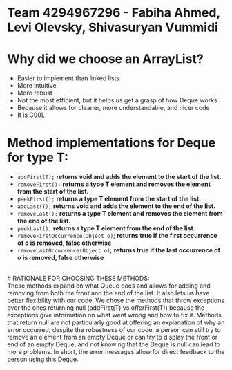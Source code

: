 # Team 4294967296 - Fabiha Ahmed, Levi Olevsky, Shivasuryan Vummidi

# Why did we choose an ArrayList?
- Easier to implement than linked lists
- More intuitive
- More robust
- Not the most efficient, but it helps us get a grasp of how Deque works
- Because it allows for cleaner, more understandable, and nicer code
- It is C00L

# Method implementations for Deque for type T:
- `addFirst(T);` **returns void and adds the element to the start of the list.**
- `removeFirst();` **returns a type T element and removes the element from the start of the list.**
- `peekFirst();` **returns a type T element from the start of the list.**
- `addLast(T);` **returns void and adds the element to the end of the list.**
- `removeLast();` **returns a type T element and removes the element from the end of the list.**
- `peekLast();` **returns a type T element from the end of the list.**
- `removeFirstOccurrence(Object o)`; **returns true if the first occurrence of *o* is removed, false otherwise**
- `removeLastOccurrence(Object o)`; **returns true if the last occurrence of *o* is removed, false otherwise**
<br>
# RATIONALE FOR CHOOSING THESE METHODS: 
<br>
These methods expand on what Queue does and allows for adding and removing from both the front and the end of the list. It also lets us have better flexibility with our code. We chose the methods that throw exceptions over the ones returning null (addFirst(T) vs offerFirst(T)) because the exceptions give information on what went wrong and how to fix it. Methods that return null are not particularly good at offering an explanation of why an error occurred; despite the robustness of our code, a person can still try to remove an element from an empty Deque or can try to display the front or end of an empty Deque, and not knowing that the Deque is null can lead to more problems. In short, the error messages allow for direct feedback to the person using this Deque. 
